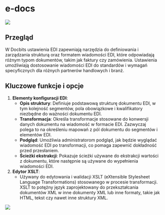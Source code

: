 # e-docs

![](https://docs.docbits.com/~gitbook/image?url=https%3A%2F%2F578966019-files.gitbook.io%2F%7E%2Ffiles%2Fv0%2Fb%2Fgitbook-x-prod.appspot.com%2Fo%2Fspaces%252FT2n2w4uDCJvv7CJ5zrdk%252Fuploads%252FhmpbDAscmIwTlIbIVZba%252FBildschirmfoto%25202024-05-08%2520um%252009.49.21.png%3Falt%3Dmedia%26token%3Dea170703-c172-40a0-98f1-5f3cdb662b3a\&width=768\&dpr=4\&quality=100\&sign=f6f00ea\&sv=2)

## Przegląd

W Docbits ustawienia EDI zapewniają narzędzia do definiowania i zarządzania strukturą oraz formatem wiadomości EDI, które odpowiadają różnym typom dokumentów, takim jak faktury czy zamówienia. Ustawienia umożliwiają dostosowanie wiadomości EDI do standardów i wymagań specyficznych dla różnych partnerów handlowych i branż.

## Kluczowe funkcje i opcje

1. **Elementy konfiguracji EDI**:
   * **Opis struktury**: Definiuje podstawową strukturę dokumentu EDI, w tym kolejność segmentów, pola obowiązkowe i kwalifikatory niezbędne do ważności dokumentu EDI.
   * **Transformacja**: Określa transformacje stosowane do konwersji danych dokumentu na wiadomość w formacie EDI. Zazwyczaj polega to na określeniu mapowań z pól dokumentu do segmentów i elementów EDI.
   * **Podgląd**: Umożliwia administratorom podgląd, jak będzie wyglądać wiadomość EDI po transformacji, co pomaga zapewnić dokładność przed przesłaniem.
   * **Ścieżki ekstrakcji**: Pokazuje ścieżki używane do ekstrakcji wartości z dokumentu, które następnie są używane do wypełnienia wiadomości EDI.
2. **Edytor XSLT**:
   * Używany do edytowania i walidacji XSLT (eXtensible Stylesheet Language Transformations) stosowanego w procesie transformacji. XSLT to potężny język zaprojektowany do przekształcania dokumentów XML w inne dokumenty XML lub inne formaty, takie jak HTML, tekst czy nawet inne struktury XML.

![](https://docs.docbits.com/~gitbook/image?url=https%3A%2F%2F578966019-files.gitbook.io%2F%7E%2Ffiles%2Fv0%2Fb%2Fgitbook-x-prod.appspot.com%2Fo%2Fspaces%252FT2n2w4uDCJvv7CJ5zrdk%252Fuploads%252FieRXQlB3JoUGYTTHQJUe%252FBildschirmfoto%25202024-05-08%2520um%252009.49.59.png%3Falt%3Dmedia%26token%3D5c3e0704-10c1-49a5-bd71-7f79f854bfb8\&width=768\&dpr=4\&quality=100\&sign=28352530\&sv=2)

